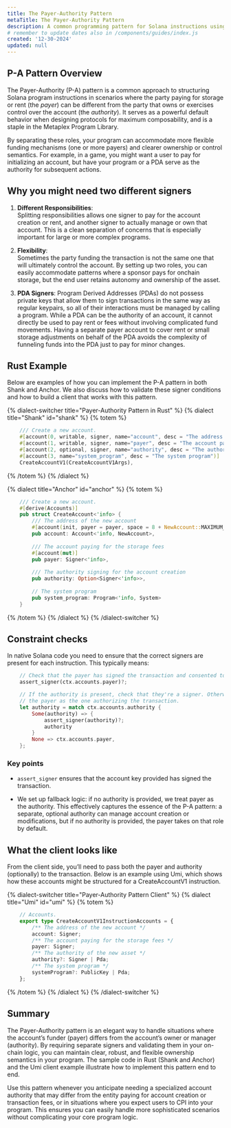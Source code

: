 ```yaml
---
title: The Payer-Authority Pattern
metaTitle: The Payer-Authority Pattern
description: A common programming pattern for Solana instructions using a separate authority and payer.
# remember to update dates also in /components/guides/index.js
created: '12-30-2024'
updated: null
---
```


## P-A Pattern Overview

The Payer-Authority (P-A) pattern is a common approach to structuring Solana
program instructions in scenarios where the party paying for storage or rent
(the *payer*) can be different from the party that owns or exercises control
over the account (the *authority*). It serves as a powerful default behavior
when designing protocols for maximum composability, and is a staple in the
Metaplex Program Library.

By separating these roles, your program can accommodate more flexible funding
mechanisms (one or more payers) and clearer ownership or control semantics. For
example, in a game, you might want a user to pay for initializing an account,
but have your program or a PDA serve as the authority for subsequent actions.

## Why you might need two different signers

1. **Different Responsibilities**:  
   Splitting responsibilities allows one signer to pay for the account creation
   or rent, and another signer to actually manage or own that account. This is
   a clean separation of concerns that is especially important for large or more
   complex programs.

2. **Flexibility**:  
   Sometimes the party funding the transaction is not the same one that will
   ultimately control the account. By setting up two roles, you can easily
   accommodate patterns where a sponsor pays for onchain storage, but the end
   user retains autonomy and ownership of the asset.

3. **PDA Signers**:
   Program Derived Addresses (PDAs) do not possess private keys that allow them
   to sign transactions in the same way as regular keypairs, so all of their
   interactions must be managed by calling a program. While a PDA can be the
   authority of an account, it cannot directly be used to pay rent or fees
   without involving complicated fund movements. Having a separate payer account
   to cover rent or small storage adjustments on behalf of the PDA avoids the
   complexity of funneling funds into the PDA just to pay for minor changes.

## Rust Example

Below are examples of how you can implement the P-A pattern in both Shank and
Anchor. We also discuss how to validate these signer conditions and how to build
a client that works with this pattern.

{% dialect-switcher title="Payer-Authority Pattern in Rust" %}
{% dialect title="Shank" id="shank" %}
{% totem %}

```rust
    /// Create a new account.
    #[account(0, writable, signer, name="account", desc = "The address of the new account")]
    #[account(1, writable, signer, name="payer", desc = "The account paying for the storage fees")]
    #[account(2, optional, signer, name="authority", desc = "The authority signing for account creation")]
    #[account(3, name="system_program", desc = "The system program")]
    CreateAccountV1(CreateAccountV1Args),
```

{% /totem %}
{% /dialect %}

{% dialect title="Anchor" id="anchor" %}
{% totem %}

```rust
    /// Create a new account.
    #[derive(Accounts)]
    pub struct CreateAccount<'info> {
        /// The address of the new account
        #[account(init, payer = payer, space = 8 + NewAccount::MAXIMUM_SIZE)]
        pub account: Account<'info, NewAccount>,
        
        /// The account paying for the storage fees
        #[account(mut)]
        pub payer: Signer<'info>,
        
        /// The authority signing for the account creation
        pub authority: Option<Signer<'info>>,
        
        // The system program
        pub system_program: Program<'info, System>
    }
```

{% /totem %}
{% /dialect %}
{% /dialect-switcher %}

## Constraint checks

In native Solana code you need to ensure that the correct signers are present for
each instruction. This typically means:

```rust
    // Check that the payer has signed the transaction and consented to paying storage fees.
    assert_signer(ctx.accounts.payer)?;

    // If the authority is present, check that they're a signer. Otherwise treat 
    // the payer as the one authorizing the transaction.
    let authority = match ctx.accounts.authority {
        Some(authority) => {
            assert_signer(authority)?;
            authority
        }
        None => ctx.accounts.payer,
    };
```

### Key points

* `assert_signer` ensures that the account key provided has signed the transaction.

* We set up fallback logic: if no authority is provided, we treat payer as the authority.
This effectively captures the essence of the P-A pattern: a separate, optional
authority can manage account creation or modifications, but if no authority is
provided, the payer takes on that role by default.

## What the client looks like

From the client side, you’ll need to pass both the payer and authority
(optionally) to the transaction. Below is an example using Umi, which shows how
these accounts might be structured for a CreateAccountV1 instruction.

{% dialect-switcher title="Payer-Authority Pattern Client" %}
{% dialect title="Umi" id="umi" %}
{% totem %}

```ts
    // Accounts.
    export type CreateAccountV1InstructionAccounts = {
        /** The address of the new account */
        account: Signer;
        /** The account paying for the storage fees */
        payer: Signer;
        /** The authority of the new asset */
        authority?: Signer | Pda;
        /** The system program */
        systemProgram?: PublicKey | Pda;
    };
```

{% /totem %}
{% /dialect %}
{% /dialect-switcher %}

## Summary

The Payer-Authority pattern is an elegant way to handle situations where the
account’s funder (payer) differs from the account’s owner or manager
(authority). By requiring separate signers and validating them in your on-chain
logic, you can maintain clear, robust, and flexible ownership semantics in your
program. The sample code in Rust (Shank and Anchor) and the Umi client example
illustrate how to implement this pattern end to end.

Use this pattern whenever you anticipate needing a specialized account authority
that may differ from the entity paying for account creation or transaction fees,
or in situations where you expect users to CPI into your program. This ensures
you can easily handle more sophisticated scenarios without complicating your
core program logic.
